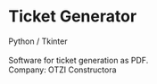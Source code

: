 # Ticket Generator

Python / Tkinter 
</br>
</br>
Software for ticket generation as PDF.
</br>
Company: OTZI Constructora
